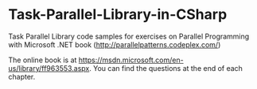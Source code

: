 # Task-Parallel-Library-in-CSharp
Task Parallel Library code samples for exercises on Parallel Programming with Microsoft .NET book (http://parallelpatterns.codeplex.com/)

The online book is at https://msdn.microsoft.com/en-us/library/ff963553.aspx.
You can find the questions at the end of each chapter.
